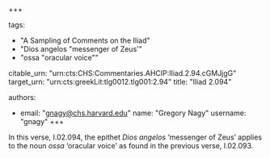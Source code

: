 +++

tags:
- "A Sampling of Comments on the Iliad"
- "Dios angelos &quot;messenger of Zeus&#39;"
- "ossa &quot;oracular voice&quot;"

citable_urn: "urn:cts:CHS:Commentaries.AHCIP:Iliad.2.94.cGMJjgG"
target_urn: "urn:cts:greekLit:tlg0012.tlg001:2.94"
title: "Iliad 2.094"

authors:
- email: "gnagy@chs.harvard.edu"
  name: "Gregory Nagy"
  username: "gnagy"
+++

<p>In this verse, I.02.094, the epithet <em>Dios angelos </em>‘messenger of Zeus’ applies to the noun <em>ossa</em> ‘oracular voice’ as found in the previous verse, I.02.093. </p>
